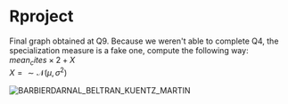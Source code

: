 # Rproject


Final graph obtained at Q9.
Because we weren't able to complete Q4, the specialization measure is a fake one, compute the following way: \
$mean_cites \times 2 + X$\
$X = \sim \mathcal{N}(\mu,\,\sigma^{2})$

![BARBIERDARNAL_BELTRAN_KUENTZ_MARTIN](https://user-images.githubusercontent.com/79746670/202872489-a6ec29d1-008e-4b32-9b11-6898a28d30d8.jpeg)
